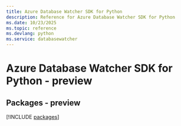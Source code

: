 ```yaml
---
title: Azure Database Watcher SDK for Python
description: Reference for Azure Database Watcher SDK for Python
ms.date: 10/23/2025
ms.topic: reference
ms.devlang: python
ms.service: databasewatcher
---
```

# Azure Database Watcher SDK for Python - preview
## Packages - preview
[!INCLUDE [packages](database-watcher-index.md)]